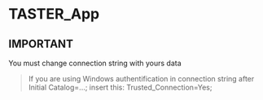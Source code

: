 # TASTER_App

## IMPORTANT
You must change connection string with yours data
> If you are using Windows authentification in connection string after Initial Catalog=...; insert this: Trusted_Connection=Yes;
